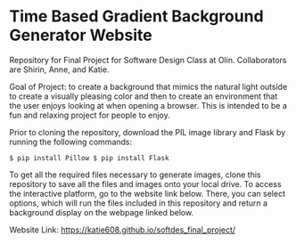 # Time Based Gradient Background Generator Website
Repository for Final Project for Software Design Class at Olin. Collaborators are Shirin, Anne, and Katie. 

Goal of Project: to create a background that mimics the natural light outside to create a visually pleasing color and then to create an environment that the user enjoys looking at when opening a browser. This is intended to be a fun and relaxing project for people to enjoy.

Prior to cloning the repository, download the PIL image library and Flask by running the following commands: 

`$ pip install Pillow
 $ pip install Flask`


To get all the required files necessary to generate images, clone this repository to save all the files and images onto your local drive. To access the interactive platform, go to the website link below. There, you can select options, which will run the files included in this repository and return a background display on the webpage linked below. 

Website Link: https://katie608.github.io/softdes_final_project/ 
